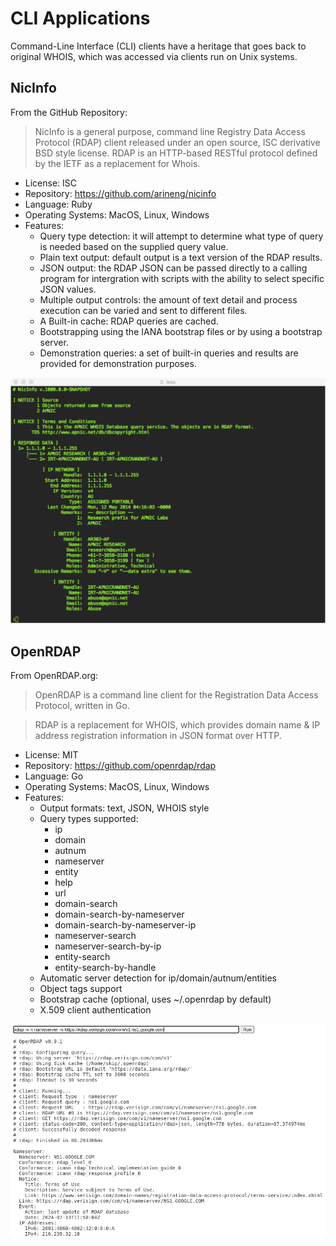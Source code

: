# CLI Applications

Command-Line Interface (CLI) clients have a heritage that goes back to original WHOIS,
which was accessed via clients run on Unix systems.

## NicInfo

From the GitHub Repository:

> NicInfo is a general purpose, command line Registry Data Access Protocol (RDAP) 
> client released under an open source, ISC derivative BSD style license. 
> RDAP is an HTTP-based RESTful protocol defined by the IETF as a replacement for Whois.

* License: ISC
* Repository: <https://github.com/arineng/nicinfo>
* Language: Ruby
* Operating Systems: MacOS, Linux, Windows
* Features:
  * Query type detection: it will attempt to determine what type of query is needed based on the supplied query value.
  * Plain text output: default output is a text version of the RDAP results.
  * JSON output: the RDAP JSON can be passed directly to a calling program for intergration with scripts with the ability to select specific JSON values.
  * Multiple output controls: the amount of text detail and process execution can be varied and sent to different files.
  * A Built-in cache: RDAP queries are cached.
  * Bootstrapping using the IANA bootstrap files or by using a bootstrap server.
  * Demonstration queries: a set of built-in queries and results are provided for demonstration purposes.

![NicInfo Querying 1.1.1.1](1.1.1.1-NicInfo.png)

## OpenRDAP

From OpenRDAP.org:

> OpenRDAP is a command line client for the Registration Data Access Protocol, written in Go.

> RDAP is a replacement for WHOIS, which provides domain name & IP address registration information in JSON format over HTTP.

* License: MIT
* Repository: <https://github.com/openrdap/rdap>
* Language: Go
* Operating Systems: MacOS, Linux, Windows
* Features:
  * Output formats: text, JSON, WHOIS style
  * Query types supported:
    * ip
    * domain
    * autnum
    * nameserver
    * entity
    * help
    * url
    * domain-search
    * domain-search-by-nameserver
    * domain-search-by-nameserver-ip
    * nameserver-search
    * nameserver-search-by-ip
    * entity-search
    * entity-search-by-handle
  * Automatic server detection for ip/domain/autnum/entities
  * Object tags support
  * Bootstrap cache (optional, uses ~/.openrdap by default)
  * X.509 client authentication

![OpenRDAP Querying Google.com](openrdap-google.com.png)
